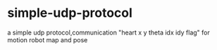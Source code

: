# simple-udp-protocol
a simple udp protocol,communication "heart x y theta idx idy flag" for motion robot map and pose
